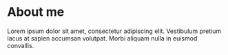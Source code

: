 # About me

Lorem ipsum dolor sit amet, consectetur adipiscing elit. Vestibulum pretium lacus at sapien accumsan volutpat. Morbi aliquam nulla in euismod convallis.
